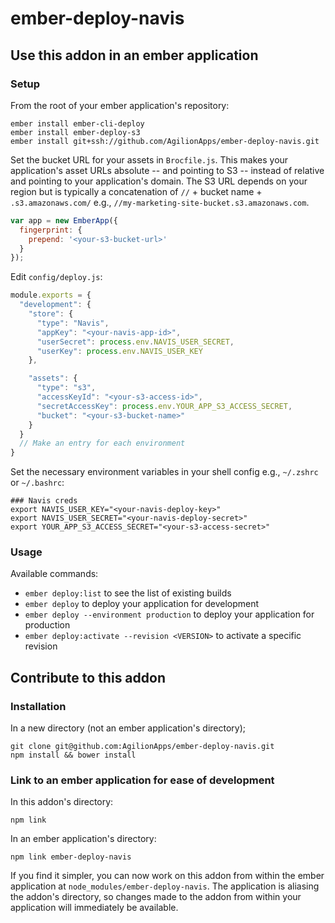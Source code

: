 # ember-deploy-navis

## Use this addon in an ember application

### Setup

From the root of your ember application's repository:

```shell
ember install ember-cli-deploy
ember install ember-deploy-s3
ember install git+ssh://github.com/AgilionApps/ember-deploy-navis.git
```

Set the bucket URL for your assets in `Brocfile.js`. This makes your application's asset URLs absolute -- and pointing to S3 -- instead of relative and pointing to your application's domain. The S3 URL depends on your region but is typically a concatenation of `//` + bucket name + `.s3.amazonaws.com/` e.g., `//my-marketing-site-bucket.s3.amazonaws.com`.

```javascript
var app = new EmberApp({
  fingerprint: {
    prepend: '<your-s3-bucket-url>'
  }
});
```

Edit `config/deploy.js`:

```javascript
module.exports = {
  "development": {
    "store": {
      "type": "Navis",
      "appKey": "<your-navis-app-id>",
      "userSecret": process.env.NAVIS_USER_SECRET,
      "userKey": process.env.NAVIS_USER_KEY
    },

    "assets": {
      "type": "s3",
      "accessKeyId": "<your-s3-access-id>",
      "secretAccessKey": process.env.YOUR_APP_S3_ACCESS_SECRET,
      "bucket": "<your-s3-bucket-name>"
    }
  }
  // Make an entry for each environment
}
```

Set the necessary environment variables in your shell config e.g., `~/.zshrc` or `~/.bashrc`:

```shell
### Navis creds
export NAVIS_USER_KEY="<your-navis-deploy-key>"
export NAVIS_USER_SECRET="<your-navis-deploy-secret>"
export YOUR_APP_S3_ACCESS_SECRET="<your-s3-access-secret>"
```

### Usage

Available commands:

* `ember deploy:list` to see the list of existing builds
* `ember deploy` to deploy your application for development
* `ember deploy --environment production` to deploy your application for production
* `ember deploy:activate --revision <VERSION>` to activate a specific revision

## Contribute to this addon

### Installation

In a new directory (not an ember application's directory);

```shell
git clone git@github.com:AgilionApps/ember-deploy-navis.git
npm install && bower install
```

### Link to an ember application for ease of development

In this addon's directory:

```shell
npm link
```

In an ember application's directory:

```shell
npm link ember-deploy-navis
```

If you find it simpler, you can now work on this addon from
within the ember application at
`node_modules/ember-deploy-navis`. The application is aliasing
the addon's directory, so changes made to the addon from
within your application will immediately be available.

